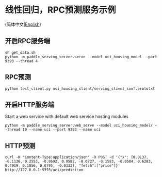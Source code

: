 # 线性回归，RPC预测服务示例

(简体中文|[English](./README.md))

## 开启RPC服务端
``` shell
sh get_data.sh
python -m paddle_serving_server.serve --model uci_housing_model --port 9393 --thread 4
```

## RPC预测
``` shell
python test_client.py uci_housing_client/serving_client_conf.prototxt
```

## 开启HTTP服务端
Start a web service with default web service hosting modules
``` shell
python -m paddle_serving_server.web_serve --model uci_housing_model/ --thread 10 --name uci --port 9393 --name uci
```

## HTTP预测
``` shell
curl -H "Content-Type:application/json" -X POST -d '{"x": [0.0137, -0.1136, 0.2553, -0.0692, 0.0582, -0.0727, -0.1583, -0.0584, 0.6283, 0.4919, 0.1856, 0.0795, -0.0332], "fetch":["price"]}' http://127.0.0.1:9393/uci/prediction
```
